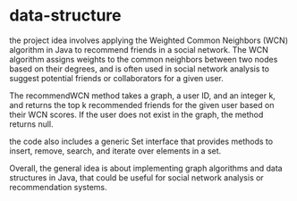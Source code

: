 # data-structure

the project idea involves applying the Weighted Common Neighbors (WCN) algorithm in Java to recommend friends in a social network. The WCN algorithm assigns weights to the common neighbors between two nodes based on their degrees, and is often used in social network analysis to suggest potential friends or collaborators for a given user.

The recommendWCN method takes a graph, a user ID, and an integer k, and returns the top k recommended friends for the given user based on their WCN scores. If the user does not exist in the graph, the method returns null.

the code also includes a generic Set interface that provides methods to insert, remove, search, and iterate over elements in a set.

Overall,  the general idea is about implementing graph algorithms and data structures in Java, that could be useful for social network analysis or recommendation systems.
